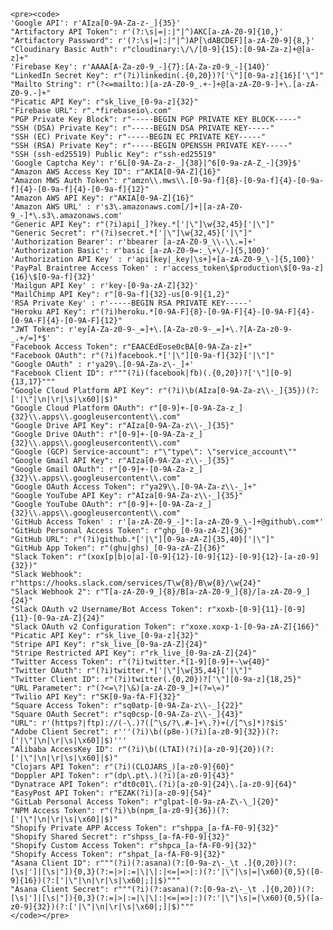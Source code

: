     
    <pre><code>
    'Google API': r'AIza[0-9A-Za-z-_]{35}'
    "Artifactory API Token": r'(?:\s|=|:|"|^)AKC[a-zA-Z0-9]{10,}'
    "Artifactory Password": r'(?:\s|=|:|"|^)AP[\dABCDEF][a-zA-Z0-9]{8,}'
    "Cloudinary Basic Auth": r"cloudinary:\/\/[0-9]{15}:[0-9A-Za-z]+@[a-z]+"
    'Firebase Key': r'AAAA[A-Za-z0-9_-]{7}:[A-Za-z0-9_-]{140}'
    "LinkedIn Secret Key": r"(?i)linkedin(.{0,20})?['\"][0-9a-z]{16}['\"]"
    "Mailto String": r"(?<=mailto:)[a-zA-Z0-9_.+-]+@[a-zA-Z0-9-]+\.[a-zA-Z0-9.-]+"
    "Picatic API Key": r"sk_live_[0-9a-z]{32}"
    "Firebase URL": r".*firebaseio\.com"
    "PGP Private Key Block": r"-----BEGIN PGP PRIVATE KEY BLOCK-----"
    "SSH (DSA) Private Key": r"-----BEGIN DSA PRIVATE KEY-----"
    "SSH (EC) Private Key": r"-----BEGIN EC PRIVATE KEY-----"
    "SSH (RSA) Private Key": r"-----BEGIN OPENSSH PRIVATE KEY-----"
    "SSH (ssh-ed25519) Public Key": r"ssh-ed25519"
    'Google Captcha Key': r'6L[0-9A-Za-z-_]{38}|^6[0-9a-zA-Z_-]{39}$'
    "Amazon AWS Access Key ID": r"AKIA[0-9A-Z]{16}"
    "Amazon MWS Auth Token": r"amzn\\.mws\\.[0-9a-f]{8}-[0-9a-f]{4}-[0-9a-f]{4}-[0-9a-f]{4}-[0-9a-f]{12}"
    "Amazon AWS API Key": r"AKIA[0-9A-Z]{16}"
    'Amazon AWS URL' : r's3\.amazonaws.com[/]+|[a-zA-Z0-9_-]*\.s3\.amazonaws.com'
    "Generic API Key": r"(?i)api[_]?key.*['|\"]\w{32,45}['|\"]"
    "Generic Secret": r"(?i)secret.*['|\"]\w{32,45}['|\"]"
    'Authorization Bearer': r'bbearer [a-zA-Z0-9_\\-\\.=]+'
    'Authorization Basic': r'basic [a-zA-Z0-9=:_\+\/-]{5,100}'
    'Authorization API Key' : r'api[key|_key|\s+]+[a-zA-Z0-9_\-]{5,100}'
    'PayPal Braintree Access Token' : r'access_token\$production\$[0-9a-z]{16}\$[0-9a-f]{32}'
    'Mailgun API Key' : r'key-[0-9a-zA-Z]{32}'
    "MailChimp API Key": r"[0-9a-f]{32}-us[0-9]{1,2}"
    'RSA Private Key' : r'-----BEGIN RSA PRIVATE KEY-----'
    "Heroku API Key": r"(?i)heroku.*[0-9A-F]{8}-[0-9A-F]{4}-[0-9A-F]{4}-[0-9A-F]{4}-[0-9A-F]{12}"
    "JWT Token": r'ey[A-Za-z0-9-_=]+\.[A-Za-z0-9-_=]+\.?[A-Za-z0-9-_.+/=]*$'
    "Facebook Access Token": r"EAACEdEose0cBA[0-9A-Za-z]+"
    "Facebook OAuth": r"(?i)facebook.*['|\"][0-9a-f]{32}['|\"]"
    "Google OAuth" : r'ya29\.[0-9A-Za-z\-_]+'
    "Facebook Client ID": r"""(?i)(facebook|fb)(.{0,20})?['\"][0-9]{13,17}"""
    "Google Cloud Platform API Key": r"(?i)\b(AIza[0-9A-Za-z\\-_]{35})(?:['|\"|\n|\r|\s|\x60]|$)"
    "Google Cloud Platform OAuth": r"[0-9]+-[0-9A-Za-z_]{32}\\.apps\\.googleusercontent\\.com"
    "Google Drive API Key": r"AIza[0-9A-Za-z\\-_]{35}"
    "Google Drive OAuth": r"[0-9]+-[0-9A-Za-z_]{32}\\.apps\\.googleusercontent\\.com"
    "Google (GCP) Service-account": r"\"type\": \"service_account\""
    "Google Gmail API Key": r"AIza[0-9A-Za-z\\-_]{35}"
    "Google Gmail OAuth": r"[0-9]+-[0-9A-Za-z_]{32}\\.apps\\.googleusercontent\\.com"
    "Google OAuth Access Token": r"ya29\\.[0-9A-Za-z\\-_]+"
    "Google YouTube API Key": r"AIza[0-9A-Za-z\\-_]{35}"
    "Google YouTube OAuth": r"[0-9]+-[0-9A-Za-z_]{32}\\.apps\\.googleusercontent\\.com"
    'GitHub Access Token' : r'[a-zA-Z0-9_-]*:[a-zA-Z0-9_\-]+@github\.com*'
    "GitHub Personal Access Token": r"ghp_[0-9a-zA-Z]{36}"
    "GitHub URL": r"(?i)github.*['|\"][0-9a-zA-Z]{35,40}['|\"]"
    "GitHub App Token": r"(ghu|ghs)_[0-9a-zA-Z]{36}"
    "Slack Token": r"(xox[p|b|o|a]-[0-9]{12}-[0-9]{12}-[0-9]{12}-[a-z0-9]{32})"
    "Slack Webhook": r"https://hooks.slack.com/services/T\w{8}/B\w{8}/\w{24}"
    "Slack Webhook 2": r"T[a-zA-Z0-9_]{8}/B[a-zA-Z0-9_]{8}/[a-zA-Z0-9_]{24}"
    "Slack OAuth v2 Username/Bot Access Token": r"xoxb-[0-9]{11}-[0-9]{11}-[0-9a-zA-Z]{24}"
    "Slack OAuth v2 Configuration Token": r"xoxe.xoxp-1-[0-9a-zA-Z]{166}"
    "Picatic API Key": r"sk_live_[0-9a-z]{32}"
    "Stripe API Key": r"sk_live_[0-9a-zA-Z]{24}"
    "Stripe Restricted API Key": r"rk_live_[0-9a-zA-Z]{24}"
    "Twitter Access Token": r"(?i)twitter.*[1-9][0-9]+-\w{40}"
    "Twitter OAuth": r"(?i)twitter.*['|\"]\w{35,44}['|\"]"
    "Twitter Client ID": r"(?i)twitter(.{0,20})?['\"][0-9a-z]{18,25}"
    "URL Parameter": r"(?<=\?|\&)[a-zA-Z0-9_]+(?=\=)"
    "Twilio API Key": r"SK[0-9a-fA-F]{32}"
    "Square Access Token": r"sq0atp-[0-9A-Za-z\\-_]{22}"
    "Square OAuth Secret": r"sq0csp-[0-9A-Za-z\\-_]{43}"
    "URL": r'(https?|ftp)://(-\.)?([^\s/?\.#-]+\.?)+(/[^\s]*)?$iS'
    "Adobe Client Secret": r'''(?i)\b((p8e-)(?i)[a-z0-9]{32})(?:['|\"|\n|\r|\s|\x60]|$)'''
    "Alibaba AccessKey ID": r"(?i)\b((LTAI)(?i)[a-z0-9]{20})(?:['|\"|\n|\r|\s|\x60]|$)"
    "Clojars API Token": r"(?i)(CLOJARS_)[a-z0-9]{60}"
    "Doppler API Token": r"(dp\.pt\.)(?i)[a-z0-9]{43}"
    "Dynatrace API Token": r"dt0c01\.(?i)[a-z0-9]{24}\.[a-z0-9]{64}"
    "EasyPost API Token": r"EZAK(?i)[a-z0-9]{54}"
    "GitLab Personal Access Token": r"glpat-[0-9a-zA-Z\-\_]{20}"
    "NPM Access Token": r"(?i)\b(npm_[a-z0-9]{36})(?:['|\"|\n|\r|\s|\x60]|$)"
    "Shopify Private APP Access Token": r"shppa_[a-fA-F0-9]{32}"
    "Shopify Shared Secret": r"shpss_[a-fA-F0-9]{32}"
    "Shopify Custom Access Token": r"shpca_[a-fA-F0-9]{32}"
    "Shopify Access Token": r"shpat_[a-fA-F0-9]{32}"
    "Asana Client ID": r"""(?i)(?:asana)(?:[0-9a-z\-_\t .]{0,20})(?:[\s|']|[\s|"]){0,3}(?:=|>|:=|\|\|:|<=|=>|:)(?:'|\"|\s|=|\x60){0,5}([0-9]{16})(?:['|\"|\n|\r|\s|\x60|;]|$)"""
    "Asana Client Secret": r"""(?i)(?:asana)(?:[0-9a-z\-_\t .]{0,20})(?:[\s|']|[\s|"]){0,3}(?:=|>|:=|\|\|:|<=|=>|:)(?:'|\"|\s|=|\x60){0,5}([a-z0-9]{32})(?:['|\"|\n|\r|\s|\x60|;]|$)"""
    </code></pre>
    
